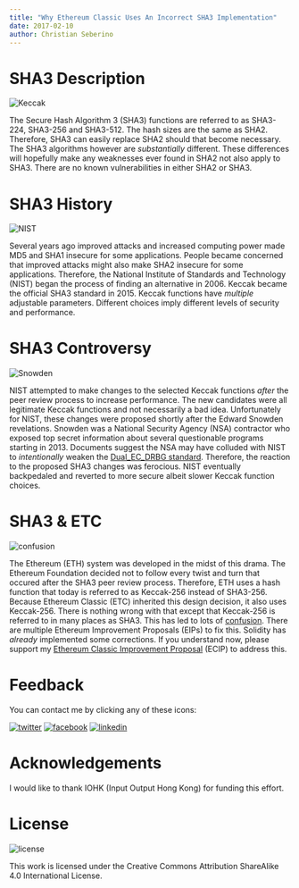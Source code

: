 ```yaml
---
title: "Why Ethereum Classic Uses An Incorrect SHA3 Implementation"
date: 2017-02-10
author: Christian Seberino
---
```


# SHA3 Description

![Keccak](http://i.imgsafe.org/a75d974ef2.png)

The Secure Hash Algorithm 3 (SHA3) functions are referred to as SHA3-224, SHA3-256 and SHA3-512.  The hash sizes are the same as SHA2.  Therefore, SHA3 can easily replace SHA2 should that become necessary.  The SHA3 algorithms however are *substantially* different.  These differences will hopefully make any weaknesses ever found in SHA2 not also apply to SHA3.  There are no known vulnerabilities in either SHA2 or SHA3.

# SHA3 History

![NIST](http://i.imgsafe.org/a75ea264c8.png)

Several years ago improved attacks and increased computing power made MD5 and SHA1 insecure for some applications.  People became concerned that improved attacks might also make SHA2 insecure for some applications.  Therefore, the National Institute of Standards and Technology (NIST) began the process of finding an alternative in 2006.  Keccak became the official SHA3 standard in 2015.  Keccak functions have *multiple* adjustable parameters.  Different choices imply different levels of security and performance.

# SHA3 Controversy

![Snowden](http://i.imgsafe.org/a75e37495d.jpg)

NIST attempted to make changes to the selected Keccak functions *after* the peer review process to increase performance.  The new candidates were all legitimate Keccak functions and not necessarily a bad idea.  Unfortunately for NIST, these changes were proposed shortly after the Edward Snowden revelations.  Snowden was a National Security Agency (NSA) contractor who exposed top secret information about several questionable programs starting in 2013.  Documents suggest the NSA may have colluded with NIST to *intentionally* weaken the [Dual_EC_DRBG standard](https://en.wikipedia.org/wiki/Dual_EC_DRBG).  Therefore, the reaction to the proposed SHA3 changes was ferocious.  NIST eventually backpedaled and reverted to more secure albeit slower Keccak function choices.

# SHA3 & ETC

![confusion](http://i.imgsafe.org/a76dc05292.jpg)

The Ethereum (ETH) system was developed in the midst of this drama.  The Ethereum Foundation decided not to follow every twist and turn that occured after the SHA3 peer review process.  Therefore, ETH uses a hash function that today is referred to as Keccak-256 instead of SHA3-256.  Because Ethereum Classic (ETC) inherited this design decision, it also uses Keccak-256. There is nothing wrong with that except that Keccak-256 is referred to in many places as SHA3.  This has led to lots of [confusion](http://ethereum.stackexchange.com/questions/559/why-arent-solidity-sha3-hashes-not-matching-what-other-sha3-libraries-produce).  There are multiple Ethereum Improvement Proposals (EIPs) to fix this.  Solidity has *already* implemented some corrections.  If you understand now, please support my [Ethereum Classic Improvement Proposal](https://github.com/ethereumproject/ECIPs/blob/master/ECIPs/ECIP-1018.md) (ECIP) to address this.

# Feedback

You can contact me by clicking any of these icons:

[![twitter](http://i.imgsafe.org/fcbc8685c1.png)](https://twitter.com/chris_seberino) [![facebook](http://i.imgsafe.org/fcbc627df9.png)](https://www.facebook.com/cseberino) [![linkedin](http://i.imgsafe.org/fcbcf09c9e.png)](https://www.linkedin.com/in/christian-seberino-776897110)

# Acknowledgements

I would like to thank IOHK (Input Output Hong Kong) for funding this effort.

# License

![license](https://i.creativecommons.org/l/by-sa/4.0/88x31.png)

This work is licensed under the Creative Commons Attribution ShareAlike 4.0 International License.
